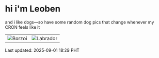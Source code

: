 # hi i'm Leoben

and i like dogs—so have some random dog pics that change whenever my CRON feels like it

|  |  |
|--------|----------|
| ![Borzoi](https://random-dog-vercel.vercel.app/api/random-borzoi?v=1756722549) | ![Labrador](https://random-dog-vercel.vercel.app/api/random-labrador?v=1756722549) |

Last updated: 2025-09-01 18:29 PHT
